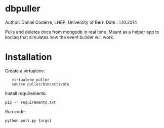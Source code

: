 dbpuller
========

Author: Daniel Coderre, LHEP, University of Bern
Date  : 1.10.2014

Pulls and deletes docs from mongodb in real time. Meant as a 
helper app to kodiaq that simulates how the event builder will 
work.

Installation
=============

Create a virtualenv:

       virtualenv puller
       source puller/bin/activate

Install requirements:

	pip -r requirements.txt

Run code: 
    	  
	python pull.py {args}


    
    
